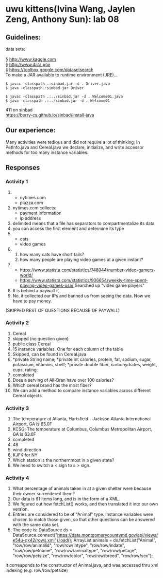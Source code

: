 # uwu kittens(Ivina Wang, Jaylen Zeng, Anthony Sun): lab 08

## Guidelines:
data sets: \
\
§ http://www.kaggle.com \
§ http://www.data.gov \
§ https://toolbox.google.com/datasetsearch
\
To make a JAR available to runtime environment (JRE)...

```
$ javac -classpath .:sinbad.jar -d . Driver.java
$ java -classpath.:sinbad.jar Driver

$ javac -classpath .:../sinbad.jar -d . Welcome01.java
$ java -classpath .:../sinbad.jar -d . Welcome01
```

411 on sinbad\
https://berry-cs.github.io/sinbad/install-java

## Our experience:
Many activities were tedious and did not require a lot of thinking; In PetInfo.java and Cereal.java we declare, initialize, and write accessor methods for too many instance variables.


## Responses
### Activity 1
1.
    * nytimes.com
    * piazza.com
2. nytimes.com collects:
    * payment information
    * ip address
3. delimited means that a file has separators to compartmentalize its data
4. you can access the first element and determine its type
5.
    * cats
    * video games
6.
    1. how many cats have short tails?
    2. how many people are playing video games at a given instant?
7.
    * https://www.statista.com/statistics/748044/number-video-gamers-world/
    * https://www.statista.com/statistics/936654/weekly-time-spent-playing-video-games-usa/
    Searched up "video game players"
8. It is behind a paywall :(
9. No, it collected our IPs and banned us from seeing the data. Now we have to pay money.

(SKIPPED REST OF QUESTIONS BECAUSE OF PAYWALL)

### Activity 2
1. Cereal
2. skipped (no question given)
3. public class Cereal
4. 15 instance variables. One for each column of the table
5. Skipped, can be found in Cereal.java
6.
    *private String name;
    *private int calories, protein, fat, sodium, sugar, potassium, vitamins, shelf;
    *private double fiber, carbohydrates, weight, cups, rating;
7. completed
8. Does a serving of All-Bran have over 100 calories?
9. Which cereal brand has the most fiber?
10. We can add a method to compare instance variables across different Cereal objects.

### Activity 3
1. The temperature at Atlanta, Hartsfield - Jackson Atlanta International Airport, GA is 65.0F
2. KCSG: The temperature at Columbus, Columbus Metropolitan Airport, GA is 63.0F
3. completed
4. 48
5. wind direction
6. KJFK for NY
7. Which station is the northernmost in a given state?
8. We need to switch a < sign to a > sign.

### Activity 4
1. What percentage of animals taken in at a given shelter were because their owner surrendered them?
2. Our data is 61 items long, and is in the form of a XML.
3. We figured out how fetchList() works, and then translated it into our own version.
4. Entries are considered to be of "Animal" type. Instance variables were chosen to match those given, so that other questions can be answered with the same data set.
5. The code is:
DataSource ds = DataSource.connect("https://data.montgomerycountymd.gov/api/views/e54u-qx42/rows.xml").load();
ArrayList<Animal> animals = ds.fetchList("Animal", "row/row/animalid", "row/row/intype",
"row/row/indate", "row/row/petname", "row/row/animaltype", "row/row/petage", "row/row/petsize",
"row/row/color", "row/row/breed", "row/row/sex");

It corresponds to the constructor of Animal.java, and was accessed thru xml indexing (e.g. row/row/petsize)
